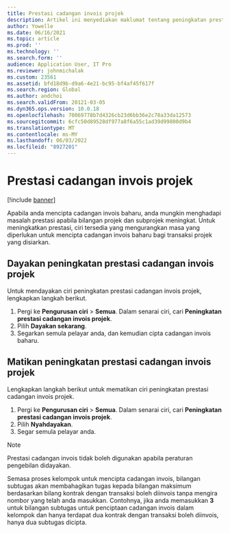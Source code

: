 ```yaml
---
title: Prestasi cadangan invois projek
description: Artikel ini menyediakan maklumat tentang peningkatan prestasi untuk cadangan invois projek.
author: Yowelle
ms.date: 06/16/2021
ms.topic: article
ms.prod: ''
ms.technology: ''
ms.search.form: ''
audience: Application User, IT Pro
ms.reviewer: johnmichalak
ms.custom: 23561
ms.assetid: bfd18d9b-d9a6-4e21-bc95-bf4af45f617f
ms.search.region: Global
ms.author: andchoi
ms.search.validFrom: 20121-03-05
ms.dyn365.ops.version: 10.0.18
ms.openlocfilehash: 70069778b7d4326cb23d6bb36e2c78a33da12573
ms.sourcegitcommit: 6cfc50d89528df977a8f6a55c1ad39d99800d9b4
ms.translationtype: MT
ms.contentlocale: ms-MY
ms.lasthandoff: 06/03/2022
ms.locfileid: "8927201"
---
```

# <a name="project-invoice-proposal-performance"></a>Prestasi cadangan invois projek

[!include [banner](../includes/banner.md)]

Apabila anda mencipta cadangan invois baharu, anda mungkin menghadapi masalah prestasi apabila bilangan projek dan subprojek meningkat. Untuk meningkatkan prestasi, ciri tersedia yang mengurangkan masa yang diperlukan untuk mencipta cadangan invois baharu bagi transaksi projek yang disiarkan.

## <a name="enable-project-invoice-proposal-performance-enhancement"></a>Dayakan peningkatan prestasi cadangan invois projek
Untuk mendayakan ciri peningkatan prestasi cadangan invois projek, lengkapkan langkah berikut.

1.  Pergi ke **Pengurusan ciri** > **Semua**. Dalam senarai ciri, cari **Peningkatan prestasi cadangan invois projek**.
2.  Pilih **Dayakan sekarang**.
3.  Segarkan semula pelayar anda, dan kemudian cipta cadangan invois baharu.

## <a name="turn-off-project-invoice-proposal-performance-enhancement"></a>Matikan peningkatan prestasi cadangan invois projek
Lengkapkan langkah berikut untuk mematikan ciri peningkatan prestasi cadangan invois projek.

1.  Pergi ke **Pengurusan ciri** > **Semua**. Dalam senarai ciri, cari **Peningkatan prestasi cadangan invois projek**.
2.  Pilih **Nyahdayakan**.
3.  Segar semula pelayar anda.

> [!NOTE]
> Prestasi cadangan invois tidak boleh digunakan apabila peraturan pengebilan didayakan.
> 
> Semasa proses kelompok untuk mencipta cadangan invois, bilangan subtugas akan membahagikan tugas kepada bilangan maksimum berdasarkan bilang kontrak dengan transaksi boleh diinvois tanpa mengira nombor yang telah anda masukkan. Contohnya, jika anda memasukkan **3** untuk bilangan subtugas untuk penciptaan cadangan invois dalam kelompok dan hanya terdapat dua kontrak dengan transaksi boleh diinvois, hanya dua subtugas dicipta.
